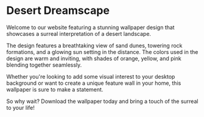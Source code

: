 <!--font:Montserrat-->

# Desert Dreamscape

Welcome to our website featuring a stunning wallpaper design that showcases a surreal interpretation of a desert landscape. 

The design features a breathtaking view of sand dunes, towering rock formations, and a glowing sun setting in the distance. The colors used in the design are warm and inviting, with shades of orange, yellow, and pink blending together seamlessly.

Whether you're looking to add some visual interest to your desktop background or want to create a unique feature wall in your home, this wallpaper is sure to make a statement. 

So why wait? Download the wallpaper today and bring a touch of the surreal to your life!

<!--

Write me markdown content of website with wallpaper:

"A surreal interpretation of a desert landscape"

The header of the page should not be copy of the text but rather a real content of the website which is using this wallpaper.


---


# Desert Dreamscape

Welcome to our website featuring a stunning wallpaper design that showcases a surreal interpretation of a desert landscape. 

The design features a breathtaking view of sand dunes, towering rock formations, and a glowing sun setting in the distance. The colors used in the design are warm and inviting, with shades of orange, yellow, and pink blending together seamlessly.

Whether you're looking to add some visual interest to your desktop background or want to create a unique feature wall in your home, this wallpaper is sure to make a statement. 

So why wait? Download the wallpaper today and bring a touch of the surreal to your life!


---


Write me a Google font which is best fitting for the website.

Pick from the list:
- Poppins
- Alegreya
- Roboto
- Lato
- Great Vibes
- Lobster
- Raleway
- Inter
- Open Sans
- Futura
- Exo 2
- Dancing Script
- IBM Plex Sans
- Orbitron
- Montserrat
- Playfair Display
- Barlow Condensed


Write just the font name nothing else.


---


Montserrat

-->

